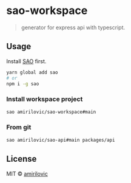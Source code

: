 # sao-workspace

> generator for express api with typescript.

## Usage

Install [SAO](https://github.com/saojs/sao) first.

```bash
yarn global add sao
# or
npm i -g sao
```

### Install workspace project

```bash
sao amirilovic/sao-workspace#main
```

### From git

```bash
sao amirilovic/sao-api#main packages/api
```

## License

MIT &copy; [amirilovic](github.com/amirilovic)
